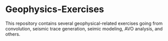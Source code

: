 # Geophysics-Exercises
This repository contains several geophysical-related exercises going from convolution, seismic trace generation, seimic modeling, AVO analysis, and others. 
